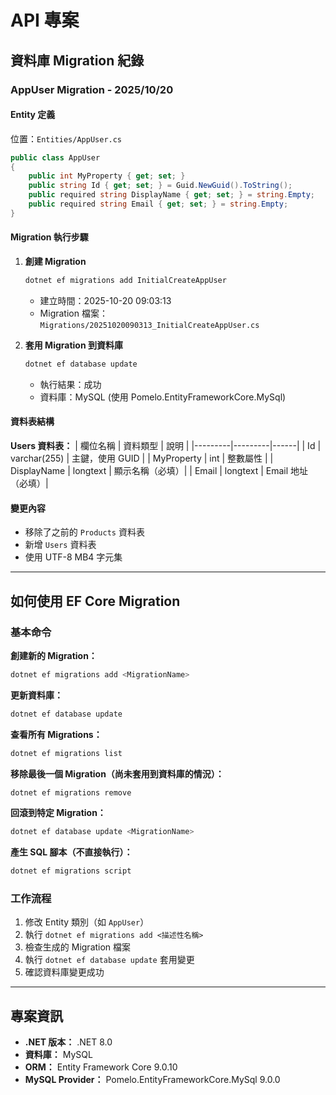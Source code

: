 # API 專案

## 資料庫 Migration 紀錄

### AppUser Migration - 2025/10/20

#### Entity 定義
位置：`Entities/AppUser.cs`

```csharp
public class AppUser
{
    public int MyProperty { get; set; }
    public string Id { get; set; } = Guid.NewGuid().ToString();
    public required string DisplayName { get; set; } = string.Empty;
    public required string Email { get; set; } = string.Empty;
}
```

#### Migration 執行步驟

1. **創建 Migration**
   ```bash
   dotnet ef migrations add InitialCreateAppUser
   ```
   - 建立時間：2025-10-20 09:03:13
   - Migration 檔案：`Migrations/20251020090313_InitialCreateAppUser.cs`

2. **套用 Migration 到資料庫**
   ```bash
   dotnet ef database update
   ```
   - 執行結果：成功
   - 資料庫：MySQL (使用 Pomelo.EntityFrameworkCore.MySql)

#### 資料表結構

**Users 資料表：**
| 欄位名稱 | 資料類型 | 說明 |
|---------|---------|------|
| Id | varchar(255) | 主鍵，使用 GUID |
| MyProperty | int | 整數屬性 |
| DisplayName | longtext | 顯示名稱（必填）|
| Email | longtext | Email 地址（必填）|

#### 變更內容
- 移除了之前的 `Products` 資料表
- 新增 `Users` 資料表
- 使用 UTF-8 MB4 字元集

---

## 如何使用 EF Core Migration

### 基本命令

**創建新的 Migration：**
```bash
dotnet ef migrations add <MigrationName>
```

**更新資料庫：**
```bash
dotnet ef database update
```

**查看所有 Migrations：**
```bash
dotnet ef migrations list
```

**移除最後一個 Migration（尚未套用到資料庫的情況）：**
```bash
dotnet ef migrations remove
```

**回滾到特定 Migration：**
```bash
dotnet ef database update <MigrationName>
```

**產生 SQL 腳本（不直接執行）：**
```bash
dotnet ef migrations script
```

### 工作流程

1. 修改 Entity 類別（如 `AppUser`）
2. 執行 `dotnet ef migrations add <描述性名稱>`
3. 檢查生成的 Migration 檔案
4. 執行 `dotnet ef database update` 套用變更
5. 確認資料庫變更成功

---

## 專案資訊

- **.NET 版本：** .NET 8.0
- **資料庫：** MySQL
- **ORM：** Entity Framework Core 9.0.10
- **MySQL Provider：** Pomelo.EntityFrameworkCore.MySql 9.0.0
